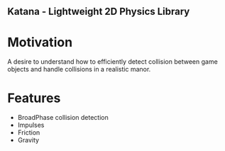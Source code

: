 ## Katana - Lightweight 2D Physics Library 

# Motivation
A desire to understand how to efficiently detect collision between game objects and handle 
collisions in a realistic manor.

# Features
- BroadPhase collision detection
- Impulses
- Friction
- Gravity
